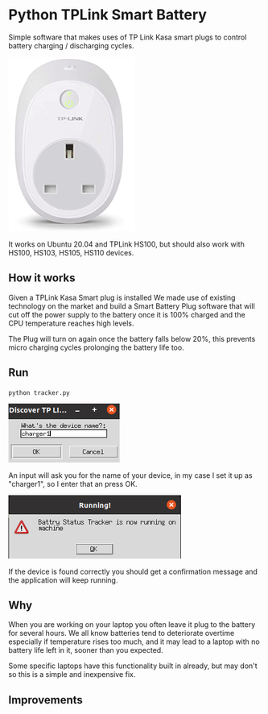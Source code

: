 # Python TPLink Smart Battery
Simple software that makes uses of TP Link Kasa smart plugs to control battery charging / discharging cycles.

![Image 1](images/hs100.png)

It works on Ubuntu 20.04 and TPLink HS100, but should also work with HS100, HS103, HS105, HS110 devices.


## How it works
Given a TPLink Kasa Smart plug is installed 
We made use of existing technology on the market and build a Smart Battery Plug software that 
will cut off the power supply to the battery once it is 100% charged and the CPU temperature reaches high levels.

The Plug will turn on again once the battery falls below 20%, this prevents micro charging cycles prolonging the battery life too.

## Run
`python tracker.py`

![Image 2](images/input1.png)

An input will ask you for the name of your device, in my case I set it up as "charger1", so I enter that an press OK.

![Image 3](images/confirmation.png)

If the device is found correctly you should get a confirmation message and the application will keep running.

## Why
When you are working on your laptop you often leave it plug to the battery for several hours.
We all know batteries tend to deteriorate overtime especially if temperature rises too much, and it may lead to a laptop with no battery life left in it, sooner than you expected.


Some specific laptops have this functionality built in already, but may don't so this is a simple and inexpensive fix.


## Improvements
